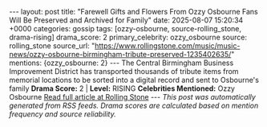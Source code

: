--- layout: post title: "Farewell Gifts and Flowers From Ozzy Osbourne Fans Will Be Preserved and Archived for Family" date: 2025-08-07 15:20:34 +0000 categories: gossip tags: [ozzy-osbourne, source-rolling_stone, drama-rising] drama_score: 2 primary_celebrity: ozzy_osbourne source: rolling_stone source_url: "https://www.rollingstone.com/music/music-news/ozzy-osbourne-birmingham-tribute-preserved-1235402635/" mentions: {ozzy_osbourne: 2} --- The Central Birmingham Business Improvement District has transported thousands of tribute items from memorial locations to be sorted into a digital record and sent to Osbourne's family **Drama Score:** 2 | **Level:** RISING **Celebrities Mentioned:** Ozzy Osbourne [Read full article at Rolling Stone](https://www.rollingstone.com/music/music-news/ozzy-osbourne-birmingham-tribute-preserved-1235402635/) --- *This post was automatically generated from RSS feeds. Drama scores are calculated based on mention frequency and source reliability.*